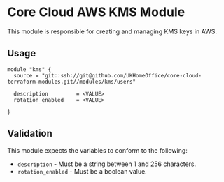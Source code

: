 # Core Cloud AWS KMS Module

This module is responsible for creating and managing KMS keys in AWS.

## Usage

```hcl
module "kms" {
  source = "git::ssh://git@github.com/UKHomeOffice/core-cloud-terraform-modules.git//modules/kms/users"

  description         = <VALUE>
  rotation_enabled    = <VALUE>

}
```

## Validation
This module expects the variables to conform to the following:

- `description` - Must be a string between 1 and 256 characters.
- `rotation_enabled` - Must be a boolean value.
